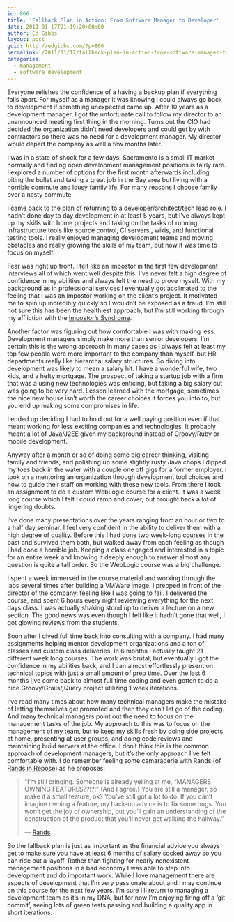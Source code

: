 ```yaml
---
id: 866
title: 'Fallback Plan in Action: From Software Manager to Developer'
date: 2011-01-17T21:19:20+00:00
author: Ed Gibbs
layout: post
guid: http://edgibbs.com/?p=866
permalink: /2011/01/17/fallback-plan-in-action-from-software-manager-to-developer/
categories:
  - management
  - software development
---
```

Everyone relishes the confidence of a having a backup plan if everything falls apart. For myself as a manager it was knowing I could always go back to development if something unexpected came up. After 10 years as a development manager, I got the unfortunate call to follow my director to an unannounced meeting first thing in the morning. Turns out the CIO had decided the organization didn&#8217;t need developers and could get by with contractors so there was no need for a development manager. My director would depart the company as well a few months later.

I was in a state of shock for a few days. Sacramento is a small IT market normally and finding open development management positions is fairly rare. I explored a number of options for the first month afterwards including biting the bullet and taking a great job in the Bay area but living with a horrible commute and lousy family life. For many reasons I choose family over a nasty commute.

I came back to the plan of returning to a developer/architect/tech lead role. I hadn&#8217;t done day to day development in at least 5 years, but I&#8217;ve always kept up my skills with home projects and taking on the tasks of running infrastructure tools like source control, CI servers , wikis, and functional testing tools. I really enjoyed managing development teams and moving obstacles and really growing the skills of my team, but now it was time to focus on myself.

Fear was right up front. I felt like an impostor in the first few development interviews all of which went well despite this. I&#8217;ve never felt a high degree of confidence in my abilities and always felt the need to prove myself. With my background as in professional services I eventually got acclimated to the feeling that I was an impostor working on the client&#8217;s project. It motivated me to spin up incredibly quickly so I wouldn&#8217;t be exposed as a fraud. I&#8217;m still not sure this has been the healthiest approach, but I&#8217;m still working through my affliction with the [Impostor&#8217;s Syndrome](http://blogs.techrepublic.com.com/project-management/?p=2075).

Another factor was figuring out how comfortable I was with making less. Development managers simply make more than senior developers. I&#8217;m certain this is the wrong approach in many cases as I always felt at least my top few people were more important to the company than myself, but HR departments really like hierarchal salary structures. So diving into development was likely to mean a salary hit. I have a wonderful wife, two kids, and a hefty mortgage. The prospect of taking a startup job with a firm that was a using new technologies was enticing, but taking a big salary cut was going to be very hard. Lesson learned with the mortgage, sometimes the nice new house isn&#8217;t worth the career choices it forces you into to, but you end up making some compromises in life.

I ended up deciding I had to hold out for a well paying position even if that meant working for less exciting companies and technologies. It probably meant a lot of Java/J2EE given my background instead of Groovy/Ruby or mobile development.

Anyway after a month or so of doing some big career thinking, visiting family and friends, and polishing up some slightly rusty Java chops I dipped my toes back in the water with a couple one off gigs for a former employer. I took on a mentoring an organization through development tool choices and how to guide their staff on working with these new tools. From there I took an assignment to do a custom WebLogic course for a client. It was a week long course which I felt I could ramp and cover, but brought back a lot of lingering doubts.

I&#8217;ve done many presentations over the years ranging from an hour or two to a half day seminar. I feel very confident in the ability to deliver them with a high degree of quality. Before this I had done two week-long courses in the past and survived them both, but walked away from each feeling as though I had done a horrible job. Keeping a class engaged and interested in a topic for an entire week and knowing it deeply enough to answer almost any question is quite a tall order. So the WebLogic course was a big challenge.

I spent a week immersed in the course material and working through the labs several times after building a VMWare image. I prepped in front of the director of the company, feeling like I was going to fail. I delivered the course, and spent 6 hours every night reviewing everything for the next days class. I was actually shaking stood up to deliver a lecture on a new section. The good news was even though I felt like it hadn&#8217;t gone that well, I got glowing reviews from the students.

Soon after I dived full time back into consulting with a company. I had many assignments helping mentor development organizations and a ton of classes and custom class deliveries. In 6 months I actually taught 21 different week long courses. The work was brutal, but eventually I got the confidence in my abilities back, and I can almost effortlessly present on technical topics with just a small amount of prep time. Over the last 6 months I&#8217;ve come back to almost full time coding and even gotten to do a nice Groovy/Grails/jQuery project utilizing 1 week iterations. 

I&#8217;ve read many times about how many technical managers make the mistake of letting themselves get promoted and then they can&#8217;t let go of the coding. And many technical managers point out the need to focus on the management tasks of the job. My approach to this was to focus on the management of my team, but to keep my skills fresh by doing side projects at home, presenting at user groups, and doing code reviews and maintaining build servers at the office. I don&#8217;t think this is the common approach of development managers, but it&#8217;s the only approach I&#8217;ve felt comfortable with. I do remember feeling some camaraderie with Rands (of [Rands in Repose](http://randsinrepose.com/)) as he proposes:

> &#8220;I&#8217;m still cringing. Someone is already yelling at me, &#8220;MANAGERS OWNING FEATURES??!?!&#8221; (And I agree.) You are still a manager, so make it a small feature, ok? You&#8217;ve still got a lot to do. If you can&#8217;t imagine owning a feature, my back-up advice is to fix some bugs. You won&#8217;t get the joy of ownership, but you&#8217;ll gain an understanding of the construction of the product that you&#8217;ll never get walking the hallway.&#8221;
> 
> &#8212; [Rands](http://www.randsinrepose.com/archives/2007/02/07/technicality.html) 

So the fallback plan is just as important as the financial advice you always get to make sure you have at least 6 months of salary socked away so you can ride out a layoff. Rather than fighting for nearly nonexistent management positions in a bad economy I was able to step into development and do important work. While I love management there are aspects of development that I&#8217;m very passionate about and I may continue on this course for the next few years. I&#8217;m sure I&#8217;ll return to managing a development team as it&#8217;s in my DNA, but for now I&#8217;m enjoying firing off a &#8216;git commit&#8217;, seeing lots of green tests passing and building a quality app in short iterations.